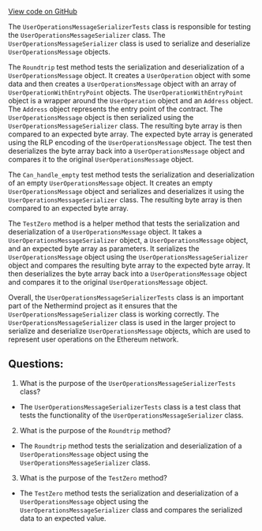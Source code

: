 [View code on GitHub](https://github.com/NethermindEth/nethermind/src/Nethermind/Nethermind.AccountAbstraction.Test/Network/UserOperationsMessageSerializerTests.cs)

The `UserOperationsMessageSerializerTests` class is responsible for testing the `UserOperationsMessageSerializer` class. The `UserOperationsMessageSerializer` class is used to serialize and deserialize `UserOperationsMessage` objects. 

The `Roundtrip` test method tests the serialization and deserialization of a `UserOperationsMessage` object. It creates a `UserOperation` object with some data and then creates a `UserOperationsMessage` object with an array of `UserOperationWithEntryPoint` objects. The `UserOperationWithEntryPoint` object is a wrapper around the `UserOperation` object and an `Address` object. The `Address` object represents the entry point of the contract. The `UserOperationsMessage` object is then serialized using the `UserOperationsMessageSerializer` class. The resulting byte array is then compared to an expected byte array. The expected byte array is generated using the RLP encoding of the `UserOperationsMessage` object. The test then deserializes the byte array back into a `UserOperationsMessage` object and compares it to the original `UserOperationsMessage` object.

The `Can_handle_empty` test method tests the serialization and deserialization of an empty `UserOperationsMessage` object. It creates an empty `UserOperationsMessage` object and serializes and deserializes it using the `UserOperationsMessageSerializer` class. The resulting byte array is then compared to an expected byte array.

The `TestZero` method is a helper method that tests the serialization and deserialization of a `UserOperationsMessage` object. It takes a `UserOperationsMessageSerializer` object, a `UserOperationsMessage` object, and an expected byte array as parameters. It serializes the `UserOperationsMessage` object using the `UserOperationsMessageSerializer` object and compares the resulting byte array to the expected byte array. It then deserializes the byte array back into a `UserOperationsMessage` object and compares it to the original `UserOperationsMessage` object.

Overall, the `UserOperationsMessageSerializerTests` class is an important part of the Nethermind project as it ensures that the `UserOperationsMessageSerializer` class is working correctly. The `UserOperationsMessageSerializer` class is used in the larger project to serialize and deserialize `UserOperationsMessage` objects, which are used to represent user operations on the Ethereum network.
## Questions: 
 1. What is the purpose of the `UserOperationsMessageSerializerTests` class?
- The `UserOperationsMessageSerializerTests` class is a test class that tests the functionality of the `UserOperationsMessageSerializer` class.

2. What is the purpose of the `Roundtrip` method?
- The `Roundtrip` method tests the serialization and deserialization of a `UserOperationsMessage` object using the `UserOperationsMessageSerializer` class.

3. What is the purpose of the `TestZero` method?
- The `TestZero` method tests the serialization and deserialization of a `UserOperationsMessage` object using the `UserOperationsMessageSerializer` class and compares the serialized data to an expected value.